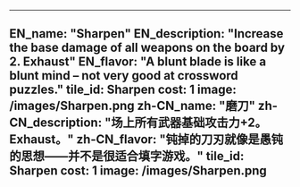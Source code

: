 ---

EN_name: "Sharpen"
EN_description: "Increase the base damage of all weapons on the board by 2. Exhaust"
EN_flavor: "A blunt blade is like a blunt mind – not very good at crossword puzzles."
tile_id: Sharpen
cost: 1
image: /images/Sharpen.png
zh-CN_name: "磨刀"
zh-CN_description: "场上所有武器基础攻击力+2。Exhaust。"
zh-CN_flavor: "钝掉的刀刃就像是愚钝的思想——并不是很适合填字游戏。"
tile_id: Sharpen
cost: 1
image: /images/Sharpen.png
---